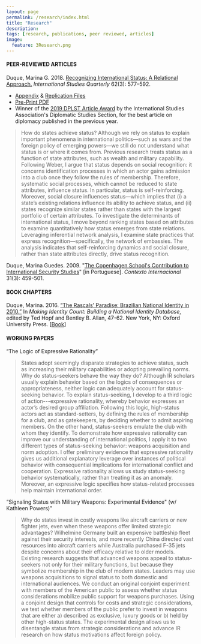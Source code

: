 ```yaml
---
layout: page
permalink: /research/index.html
title: "Research"
description:
tags: [research, publications, peer reviewed, articles]
image:
  feature: 3Research.png
---
```


#### PEER-REVIEWED ARTICLES

Duque, Marina G. 2018. <a href="https://doi.org/10.1093/isq/sqy001" target="_blank">Recognizing International Status: A Relational Approach.</a> _International Studies Quarterly_ 62(3): 577–592.

- <a href="../pdf/DuqueOnlineAppendix.pdf" target="_blank">Appendix</a> & <a href="https://doi.org/10.7910/DVN/4K7SQC" target="_blank">Replication Files</a>
- <a href="../pdf/DuqueRecognizingStatus.pdf" target="_blank">Pre-Print PDF</a>
- Winner of the <a href="https://www.isanet.org/Programs/Awards/DPLST-Article" target="_blank">2019 DPLST Article Award</a> by the International Studies Association's Diplomatic Studies Section, for the best article on diplomacy published in the previous year.

> How do states achieve status? Although we rely on status to explain important phenomena in international politics—such as wars and the foreign policy of emerging powers—we still do not understand what status is or where it comes from. Previous research treats status as a function of state attributes, such as wealth and military capability. Following Weber, I argue that status depends on social recognition: it concerns identification processes in which an actor gains admission into a club once they follow the rules of membership. Therefore, systematic social processes, which cannot be reduced to state attributes, influence status. In particular, status is self-reinforcing. Moreover, social closure influences status—which implies that (i) a state’s existing relations influence its ability to achieve status, and (ii) states recognize similar states rather than states with the largest portfolio of certain attributes. To investigate the determinants of international status, I move beyond ranking states based on attributes to examine quantitatively how status emerges from state relations. Leveraging inferential network analysis, I examine state practices that express recognition—specifically, the network of embassies. The analysis indicates that self-reinforcing dynamics and social closure, rather than state attributes directly, drive status recognition.

Duque, Marina Guedes. 2009. "<a href="http://www.scielo.br/pdf/cint/v31n3/v31n3a03.pdf" target="_blank">The Copenhagen School's Contribution to International Security Studies</a>" [in Portuguese]. _Contexto Internacional_ 31(3): 459-501.


#### BOOK CHAPTERS

Duque, Marina. 2016. <a href="../pdf/Brazil_2010.pdf" target="_blank">“The Rascals’ Paradise: Brazilian National Identity in 2010.”</a> In _Making Identity Count: Building a National Identity Database_, edited by Ted Hopf and Bentley B. Allan, 47-62. New York, NY: Oxford University Press. [<a href="https://global.oup.com/academic/product/making-identity-count-9780190255473?cc=us&lang=en&" target="_blank">Book</a>]


#### WORKING PAPERS

“The Logic of Expressive Rationality”

> States adopt seemingly disparate strategies to achieve status, such as increasing their military capabilities or adopting prevailing norms. Why do status-seekers behave the way they do? Although IR scholars usually explain behavior based on the logics of consequences or appropriateness, neither logic can adequately account for status-seeking behavior.  To explain status-seeking, I develop to a third logic of action---expressive rationality, whereby behavior expresses an actor’s desired group affiliation. Following this logic, high-status actors act as standard-setters, by defining the rules of membership for a club, and as gatekeepers, by deciding whether to admit aspiring members. On the other hand, status-seekers emulate the club with whom they identify. To demonstrate how expressive rationality can improve our understanding of international politics, I apply it to two different types of status-seeking behavior: weapons acquisition and norm adoption. I offer preliminary evidence that expressive rationality gives us additional explanatory leverage over instances of political behavior with consequential implications for international conflict and cooperation. Expressive rationality allows us study status-seeking behavior systematically, rather than treating it as an anomaly. Moreover, an expressive logic specifies how status-related processes help maintain international order.

“Signaling Status with Military Weapons: Experimental Evidence" (w/ Kathleen Powers)”

> Why do states invest in costly weapons like aircraft carriers or new fighter jets, even when these weapons offer limited strategic advantages? Wilhelmine Germany built an expensive battleship fleet against their security interests, and more recently China directed vast resources into aircraft carriers while Australia purchased F-35 jets despite concerns about their efficacy relative to older models. Existing research suggests that advanced weapons appeal to status-seekers not only for their military functions, but because they symbolize membership in the club of modern states. Leaders may use weapons acquisitions to signal status to both domestic and international audiences. We conduct an original conjoint experiment with members of the American public to assess whether status considerations mobilize public support for weapons purchases. Using a conjoint design that controls for costs and strategic considerations, we test whether members of the public prefer to invest in weapons that are either a) described as exclusive, luxury goods or b) held by other high-status states. The experimental design allows us to disentangle status from strategic considerations and advance IR research on how status motivations affect foreign policy.

